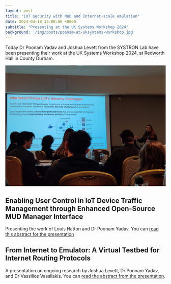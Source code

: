 ```yaml
---
layout: post
title: "IoT security with MUD and Internet-scale emulation"
date: 2024-04-18 12:00:00 +0000
subtitle: "Presenting at the UK Systems Workshop 2024"
background: '/img/posts/poonam-at-uksystems-workshop.jpg'
---
```


Today Dr Poonam Yadav and Joshua Levett from the SYSTRON Lab have been presenting their work at the UK Systems Workshop 2024, at Redworth Hall in County Durham.

![Dr Poonam Yadav presenting at the UK Systems Workshop](/img/posts/poonam-at-uksystems-workshop.jpg)

## Enabling User Control in IoT Device Traffic Management through Enhanced Open-Source MUD Manager Interface

Presenting the work of Louis Hatton and Dr Poonam Yadav. You can [read this abstract for the presentation](/publications/2024-enabling-user-control-in-iot-device-traffic-management)

## From Internet to Emulator: A Virtual Testbed for Internet Routing Protocols

A presentation on ongoing research by Joshua Levett, Dr Poonam Yadav, and Dr Vassilios Vassilakis. You can [read the abstract from the presentation](/publications/2024-from-internet-to-emulator/).